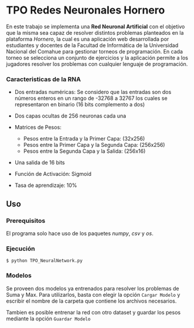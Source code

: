 # TPO Redes Neuronales Hornero
En este trabajo se implementa una **Red Neuronal Artificial** con el objetivo que la misma sea capaz de resolver distintos problemas planteados en la plataforma *Hornero*, la cual es una aplicación web desarrollada por estudiantes y docentes de la Facultad de Informática de la Universidad Nacional del Comahue para gestionar torneos de programación. En cada torneo se selecciona un conjunto de ejercicios y la aplicación permite a los jugadores resolver los problemas con cualquier lenguaje de programación. 

### Caracteristicas de la RNA
* Dos entradas numéricas:
    Se considero que las entradas son dos números enteros en un rango de -32768 a 32767 los cuales se representaron en binario (16 bits complemento a dos)
* Dos capas ocultas de 256 neuronas cada una 
* Matrices de Pesos:
    * Pesos entre la Entrada y la Primer Capa: (32x256)
    * Pesos entre la Primer Capa y la Segunda Capa: (256x256)
    * Pesos entre la Segunda Capa y la Salida: (256x16)

* Una salida de 16 bits 
* Función de Activación: Sigmoid
* Tasa de aprendizaje: 10\%

## Uso

### Prerequisitos
El programa solo hace uso de los paquetes *numpy*, *csv* y *os*.
### Ejecución
`$ python TPO_NeuralNetwork.py`
### Modelos
Se proveen dos modelos ya entrenados para resolver los problemas de Suma y Max. Para utilizarlos, basta con elegir la opción `Cargar Modelo` y escribir el nombre de la carpeta que contiene los archivos necesarios.

Tambien es posible entrenar la red con otro dataset y guardar los pesos mediante la opción `Guardar Modelo`
